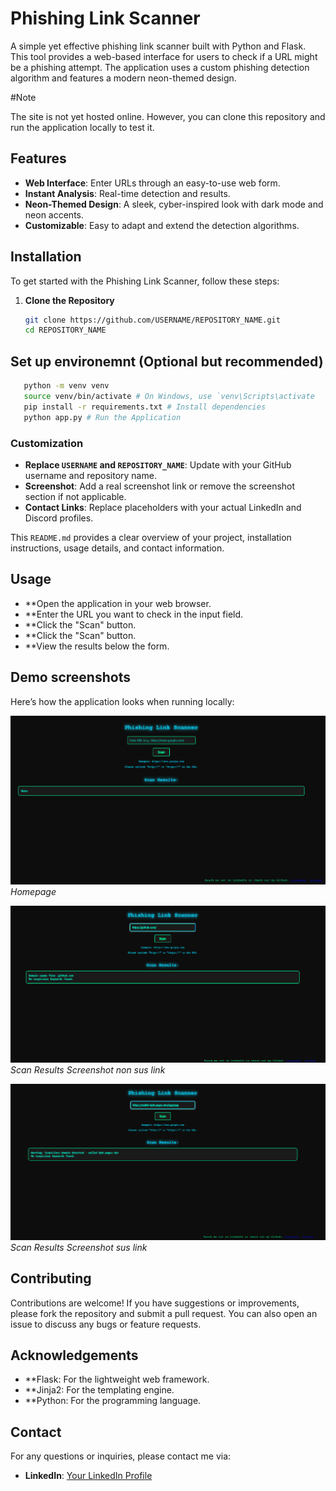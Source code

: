  # Phishing Link Scanner

A simple yet effective phishing link scanner built with Python and Flask. This tool provides a web-based interface for users to check if a URL might be a phishing attempt. The application uses a custom phishing detection algorithm and features a modern neon-themed design.

#Note

The site is not yet hosted online. However, you can clone this repository and run the application locally to test it.

## Features

- **Web Interface**: Enter URLs through an easy-to-use web form.
- **Instant Analysis**: Real-time detection and results.
- **Neon-Themed Design**: A sleek, cyber-inspired look with dark mode and neon accents.
- **Customizable**: Easy to adapt and extend the detection algorithms.


## Installation

To get started with the Phishing Link Scanner, follow these steps:

1. **Clone the Repository**

   ```bash
   git clone https://github.com/USERNAME/REPOSITORY_NAME.git
   cd REPOSITORY_NAME
   ```
## Set up environemnt (Optional but recommended)

   ```bash
      python -m venv venv
      source venv/bin/activate # On Windows, use `venv\Scripts\activate
      pip install -r requirements.txt # Install dependencies
      python app.py # Run the Application
```


### Customization
- **Replace `USERNAME` and `REPOSITORY_NAME`**: Update with your GitHub username and repository name.
- **Screenshot**: Add a real screenshot link or remove the screenshot section if not applicable.
- **Contact Links**: Replace placeholders with your actual LinkedIn and Discord profiles.

This `README.md` provides a clear overview of your project, installation instructions, usage details, and contact information.

## Usage

- **Open the application in your web browser.
- **Enter the URL you want to check in the input field.
- **Click the "Scan" button.
- **Click the "Scan" button.
- **View the results below the form.

## Demo screenshots

Here’s how the application looks when running locally:

![Homepage Screenshot](images/Homepage.png)
*Homepage*


![Scan Results Screenshot](images/non_sus_link.png)
*Scan Results Screenshot non sus link*


![Scan Results Screenshot](images/sus_link.png)
*Scan Results Screenshot sus link*

## Contributing

Contributions are welcome! If you have suggestions or improvements, please fork the repository and submit a pull request. You can also open an issue to discuss any bugs or feature requests.

## Acknowledgements

- **Flask: For the lightweight web framework.
- **Jinja2: For the templating engine.
- **Python: For the programming language.

## Contact

For any questions or inquiries, please contact me via:

- **LinkedIn**: [Your LinkedIn Profile](https://www.linkedin.com/in/muhammedpatel007/)

